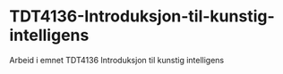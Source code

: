 # TDT4136-Introduksjon-til-kunstig-intelligens
Arbeid i emnet TDT4136 Introduksjon til kunstig intelligens
